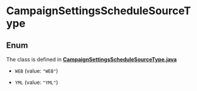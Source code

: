 

# CampaignSettingsScheduleSourceType

## Enum

The class is defined in **[CampaignSettingsScheduleSourceType.java](../../src/main/java/org/openapitools/model/CampaignSettingsScheduleSourceType.java)**


* `WEB` (value: `"WEB"`)

* `YML` (value: `"YML"`)



